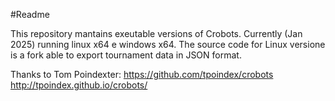 #Readme

This repository mantains exeutable versions of Crobots. 
Currently (Jan 2025) running linux x64 e windows x64. 
The source code for Linux versione is a fork able to export tournament data in JSON format.

Thanks to Tom Poindexter:
https://github.com/tpoindex/crobots
http://tpoindex.github.io/crobots/
